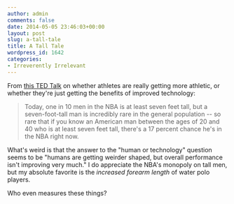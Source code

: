 ```yaml
---
author: admin
comments: false
date: 2014-05-05 23:46:03+00:00
layout: post
slug: a-tall-tale
title: A Tall Tale
wordpress_id: 1642
categories:
- Irreverently Irrelevant
---
```


From [this TED Talk](http://www.ted.com/talks/david_epstein_are_athletes_really_getting_faster_better_stronger) on whether athletes are really getting more athletic, or whether they're  just getting the benefits of improved technology:

> Today, one in 10 men in the NBA is at least seven feet tall, but a seven-foot-tall man is incredibly rare in the general population -- so rare that if you know an American man between the ages of 20 and 40 who is at least seven feet tall, there's a 17 percent chance he's in the NBA right now.

What's weird is that the answer to the "human or technology" question seems to be "humans are getting weirder shaped,  but overall performance isn't improving very much." I do appreciate the NBA's monopoly on tall men, but my absolute favorite is the *increased forearm length* of water polo players. 

Who even measures these things?
